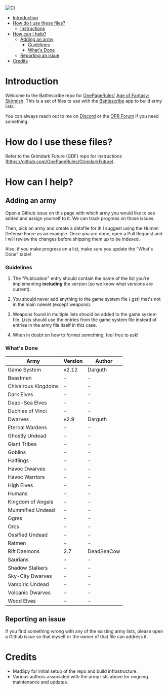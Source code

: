 ![CI](https://github.com/sprutton1/GrimdarkFutureBattlescribe/workflows/CI/badge.svg?branch=master)

<!-- TOC -->
- [Introduction](#introduction) 
- [How do I use these files?](#how-do-i-use-these-files)
   - [Instructions](#instructions)
- [How can I help?](#how-can-i-help)
   - [Adding an army](#adding-an-army)
      - [Guidelines](#guidelines)
      - [What's Done](#whats-done)
   - [Reporting an issue](#reporting-an-issue)
- [Credits](#credits)
<!-- /TOC -->

# Introduction

Welcome to the Battlescribe repo for [OnePageRules'](https://onepagerules.com/)
[Age of Fantasy: Skirmish](https://onepagerules.com/portfolio/age-of-fantasy-skirmish/). This is
a set of files to use with the [Battlescribe](https://battlescribe.net/) app to
build army lists.

You can always reach out to me on
[Discord](https://discordapp.com/channels/610199287346888743/610199287346888746)
or the [OPR Forum](http://forum.onepagerules.com/) if you need something.

# How do I use these files?

Refer to the Grimdark Future (GDF) repo for instructions (https://github.com/OnePageRules/GrimdarkFuture).

# How can I help?

## Adding an army

Open a Github issue on this page with which army you would like to see added and
assign yourself to it. We can track progress on those issues.

Then, pick an army and create a datafile for it! I suggest using the Human
Defense Force as an example. Once you are done, open a Pull Request and I will
review the changes before shipping them up to be indexed.

Also, if you make progress on a list, make sure you update the "What's Done"
table!

### Guidelines

1. The "Publication" entry should contain the name of the list you're
   implementing **including** the version (so we know what versions are
   current).

2. You should never add anything to the game system file (.gst) that's not in
   the main ruleset (except weapons).

3. Weapons found in multiple lists should be added to the game system file.
   Lists should use the entries from the game system file instead of entries in
   the army file itself in this case.

4. When in doubt on how to format something, feel free to ask!

### What's Done

| Army | Version | Author |
|---|---|---|
|Game System|v2.12|Darguth|
|Beastmen|-|-|
|Chivalrous Kingdoms|-|-|
|Dark Elves|-|-|
|Deap-Sea Elves|-|-|
|Duchies of Vinci|-|-|
|Dwarves|v2.9|Darguth|
|Eternal Wardens|-|-|
|Ghostly Undead|-|-|
|Giant Tribes|-|-|
|Goblins|-|-|
|Halflings|-|-|
|Havoc Dwarves|-|-|
|Havoc Warriors|-|-|
|High Elves|-|-|
|Humans|-|-|
|Kingdom of Angels|-|-|
|Mummified Undead|-|-|
|Ogres|-|-|
|Orcs|-|-|
|Ossified Undead|-|-|
|Ratmen|-|-|
|Rift Daemons|2.7|DeadSeaCow|
|Saurians|-|-|
|Shadow Stalkers|-|-|
|Sky-City Dwarves|-|-|
|Vampiric Undead|-|-|
|Volcanic Dwarves|-|-|
|Wood Elves|-|-|


## Reporting an issue

If you find something wrong with any of the existing army lists, please open a
Github issue so that myself or the owner of that file can address it.

# Credits
- MadSpy for initial setup of the repo and build infrastructure.
- Various authors associated with the army lists above for ongoing maintenance and updates.

